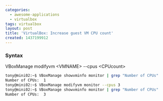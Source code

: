 ```yaml
---
categories:
  - awesome-applications
  - virtualbox
tags: virtualbox
layout: post
title: 'VirtualBox: Increase guest VM CPU count'
created: 1437199912
---
```


### Syntax

VBoxManage modifyvm \<VMNAME\> --cpus \<CPUcount\>

```bash
tony@mini02:~$ VBoxManage showvminfo monitor | grep "Number of CPUs"
Number of CPUs:  1
tony@mini02:~$ VBoxManage modifyvm monitor --cpus 3
tony@mini02:~$ VBoxManage showvminfo monitor | grep "Number of CPUs"
Number of CPUs:  3
```
